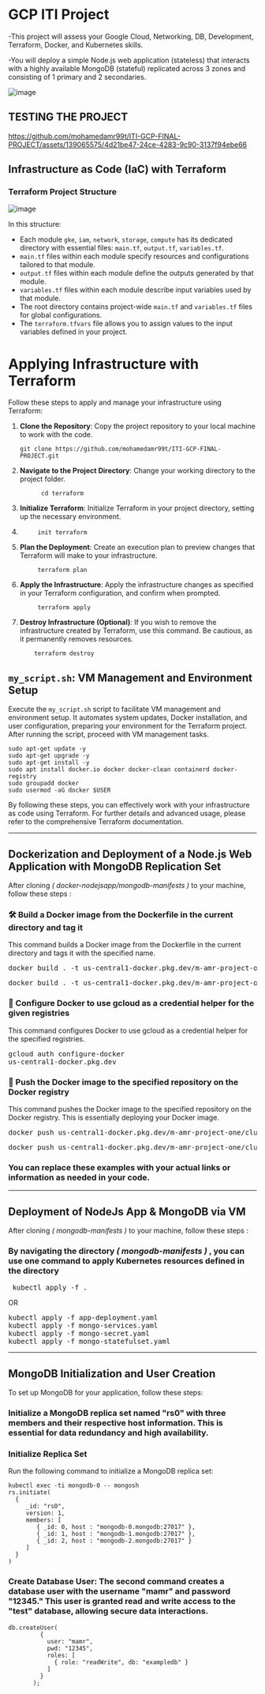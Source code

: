 # GCP ITI Project
-This project will assess your Google Cloud, Networking, DB, Development,
Terraform, Docker, and Kubernetes skills.

-You will deploy a simple Node.js web application (stateless) that
interacts with a highly available MongoDB (stateful) replicated across 3 zones
and consisting of 1 primary and 2 secondaries.

![image](https://github.com/mohamedamr99t/ITI-GCP-FINAL-PROJECT/assets/139065575/cb1c221b-0aad-4071-bf50-e970a508f975)
## TESTING THE PROJECT
https://github.com/mohamedamr99t/ITI-GCP-FINAL-PROJECT/assets/139065575/4d21be47-24ce-4283-9c90-3137f94ebe66

## Infrastructure as Code (IaC) with Terraform 
### Terraform Project Structure

![image](https://github.com/mohamedamr99t/ITI-GCP-FINAL-PROJECT/assets/139065575/34331303-050e-4122-b4e9-b9c8e626efdb)

</details>

In this structure:

- Each module `gke`, `iam`, `network`, `storage`, `compute` has its dedicated directory with essential files: `main.tf`, `output.tf`, `variables.tf`.
- `main.tf` files within each module specify resources and configurations tailored to that module.
- `output.tf` files within each module define the outputs generated by that module.
- `variables.tf` files within each module describe input variables used by that module.
- The root directory contains project-wide `main.tf` and `variables.tf` files for global configurations.
- The `terraform.tfvars` file allows you to assign values to the input variables defined in your project.

# Applying Infrastructure with Terraform

Follow these steps to apply and manage your infrastructure using Terraform:

1. **Clone the Repository**: Copy the project repository to your local machine to work with the code.

       git clone https://github.com/mohamedamr99t/ITI-GCP-FINAL-PROJECT.git
   
2. **Navigate to the Project Directory**: Change your working directory to the project folder. 
  
             cd terraform 
   
3. **Initialize Terraform**: Initialize Terraform in your project directory, setting up the necessary environment.

4.          init terraform 

5. **Plan the Deployment**: Create an execution plan to preview changes that Terraform will make to your infrastructure.
  
            terraform plan 

6. **Apply the Infrastructure**: Apply the infrastructure changes as specified in your Terraform configuration, and confirm when prompted.

            terraform apply

7. **Destroy Infrastructure (Optional)**: If you wish to remove the infrastructure created by Terraform, use this command. Be cautious, as it permanently removes resources.
  
           terraform destroy 

## `my_script.sh`: VM Management and Environment Setup

Execute the `my_script.sh` script to facilitate VM management and environment setup. It automates system updates, Docker installation, and user configuration, preparing your environment for the Terraform project. After running the script, proceed with VM management tasks.

``` #!/bin/bash
sudo apt-get update -y
sudo apt-get upgrade -y
sudo apt-get install -y
sudo apt install docker.io docker docker-clean containerd docker-registry
sudo groupadd docker
sudo usermod -aG docker $USER
```

By following these steps, you can effectively work with your infrastructure as code using Terraform. For further details and advanced usage, please refer to the comprehensive Terraform documentation.

---
## Dockerization and Deployment of a Node.js Web Application with MongoDB Replication Set
After cloning *( docker-nodejsapp/mongodb-manifests )* to your machine, follow these steps : 
### 🛠️ Build a Docker image from the Dockerfile in the current directory and tag it
  This command builds a Docker image from the Dockerfile in the current directory and tags it with the specified name.
   <pre>docker build . -t us-central1-docker.pkg.dev/m-amr-project-one/cluster-storage/nodejsapp:v1      -> nodeJs app    </pre>
   <pre>docker build . -t us-central1-docker.pkg.dev/m-amr-project-one/cluster-storage/mongodb-image:v1    -> mongoDB      </pre>  

### 🔑 Configure Docker to use gcloud as a credential helper for the given registries
  This command configures Docker to use gcloud as a credential helper for the specified registries.
    <pre>gcloud auth configure-docker us-central1-docker.pkg.dev</pre>  

### 🚀 Push the Docker image to the specified repository on the Docker registry
  This command pushes the Docker image to the specified repository on the Docker registry. This is essentially deploying your Docker image.
   <pre>docker push us-central1-docker.pkg.dev/m-amr-project-one/cluster-storage/nodejsapp:v1      -> nodeJs app    </pre>
   <pre>docker push us-central1-docker.pkg.dev/m-amr-project-one/cluster-storage/mongodb-image:v1    -> mongoDB      </pre>  
### You can replace these examples with your actual links or information as needed in your code.
---
## Deployment of NodeJs App & MongoDB via VM 
After cloning *( mongodb-manifests )* to your machine, follow these steps : 
### By navigating the directory *( mongodb-manifests )* , you can use one command to apply Kubernetes resources defined in the directory
<pre> kubectl apply -f . </pre>
OR 
<pre>kubectl apply -f app-deployment.yaml
kubectl apply -f mongo-services.yaml
kubectl apply -f mongo-secret.yaml
kubectl apply -f mongo-statefulset.yaml</pre>
---
## MongoDB Initialization and User Creation

To set up MongoDB for your application, follow these steps:

### Initialize a MongoDB replica set named "rs0" with three members and their respective host information. This is essential for data redundancy and high availability.
### Initialize Replica Set

Run the following command to initialize a MongoDB replica set:

```shell
kubectl exec -ti mongodb-0 -- mongosh 
rs.initiate(
  {
     _id: "rs0",
     version: 1,
     members: [
        { _id: 0, host : "mongodb-0.mongodb:27017" },
        { _id: 1, host : "mongodb-1.mongodb:27017" },
        { _id: 2, host : "mongodb-2.mongodb:27017" }
     ]
  }
)
```
### Create Database User: The second command creates a database user with the username "mamr" and password "12345." This user is granted read and write access to the "test" database, allowing secure data interactions.
```
db.createUser(
         {
           user: "mamr",
           pwd: "12345",
           roles: [
             { role: "readWrite", db: "exampledb" }
           ]
         }
       );
```





